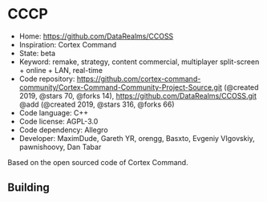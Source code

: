 # CCCP

- Home: https://github.com/DataRealms/CCOSS
- Inspiration: Cortex Command
- State: beta
- Keyword: remake, strategy, content commercial, multiplayer split-screen + online + LAN, real-time
- Code repository: https://github.com/cortex-command-community/Cortex-Command-Community-Project-Source.git (@created 2019, @stars 70, @forks 14), https://github.com/DataRealms/CCOSS.git @add (@created 2019, @stars 316, @forks 66)
- Code language: C++
- Code license: AGPL-3.0
- Code dependency: Allegro
- Developer: MaximDude, Gareth YR, orengg, Basxto, Evgeniy VIgovskiy, pawnishoovy, Dan Tabar

Based on the open sourced code of Cortex Command.

## Building
